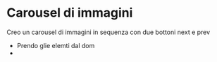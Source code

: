 # Carousel di immagini

Creo un carousel di immagini in sequenza con due bottoni next e prev

- Prendo glie elemti dal dom
- 